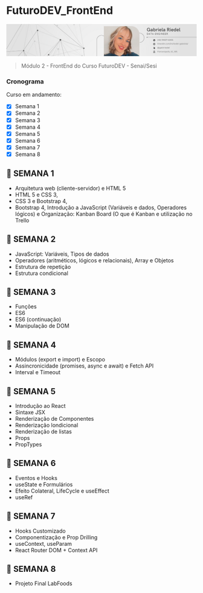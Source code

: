 # FuturoDEV_FrontEnd

<!---Esses são exemplos. Veja https://shields.io para outras pessoas ou para personalizar este conjunto de escudos. Você pode querer incluir dependências, status do projeto e informações de licença aqui--->


<img src="imagem1-readme.png" alt="imagem">

> Módulo 2 - FrontEnd do Curso FuturoDEV - Senai/Sesi

### Cronograma

Curso em andamento:

- [x] Semana 1
- [x] Semana 2
- [x] Semana 3
- [x] Semana 4
- [x] Semana 5
- [x] Semana 6
- [x] Semana 7
- [x] Semana 8

## :dizzy: SEMANA 1

 - Arquitetura web (cliente-servidor) e HTML 5
 - HTML 5 e CSS 3, 
 - CSS 3 e Bootstrap 4, 
 - Bootstrap 4, Introdução a JavaScript (Variáveis e dados, Operadores lógicos) e Organização: Kanban Board (O que é Kanban e utilização no Trello
 
 ## :dizzy: SEMANA 2
 
 - JavaScript: Variáveis, Tipos de dados
 - Operadores (aritméticos, lógicos e relacionais), Array e Objetos
 - Estrutura de repetição
 - Estrutura condicional


## :dizzy: SEMANA 3 

 - Funções
 - ES6
 - ES6 (continuação)
 - Manipulação de DOM
 
 
 ## :dizzy: SEMANA 4 

 - Módulos (export e import) e Escopo
 - Assincronicidade (promises, async e await) e Fetch API
 - Interval e Timeout


## :dizzy: SEMANA 5 

 - Introdução ao React
 - Sintaxe JSX
 - Renderização de Componentes
 - Renderização londicional
 - Renderização de listas
 - Props
 - PropTypes

## :dizzy: SEMANA 6 

 - Eventos e Hooks
 - useState e Formulários
 - Efeito Colateral, LifeCycle e useEffect
 - useRef

## :dizzy: SEMANA 7 

 - Hooks Customizado
 - Componentização e Prop Drilling
 - useContext, useParam
 - React Router DOM + Context API
 
 ## :dizzy: SEMANA 8 

 - Projeto Final LabFoods
